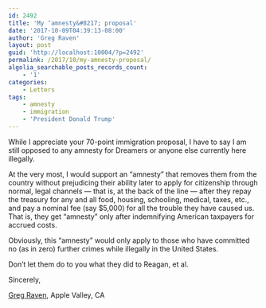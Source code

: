 ```yaml
---
id: 2492
title: 'My ‘amnesty&#8217; proposal'
date: '2017-10-09T04:39:13-08:00'
author: 'Greg Raven'
layout: post
guid: 'http://localhost:10004/?p=2492'
permalink: /2017/10/my-amnesty-proposal/
algolia_searchable_posts_records_count:
    - '1'
categories:
    - Letters
tags:
    - amnesty
    - immigration
    - 'President Donald Trump'
---
```


While I appreciate your 70-point immigration proposal, I have to say I am still opposed to any amnesty for Dreamers or anyone else currently here illegally.

At the very most, I would support an “amnesty” that removes them from the country without prejudicing their ability later to apply for citizenship through normal, legal channels — that is, at the back of the line — after they repay the treasury for any and all food, housing, schooling, medical, taxes, etc., and pay a nominal fee (say $5,000) for all the trouble they have caused us. That is, they get “amnesty” only after indemnifying American taxpayers for accrued costs.

Obviously, this “amnesty” would only apply to those who have committed no (as in zero) further crimes while illegally in the United States.

Don’t let them do to you what they did to Reagan, et al.

Sincerely,

[Greg Raven](https://www.gregraven.org/), Apple Valley, CA